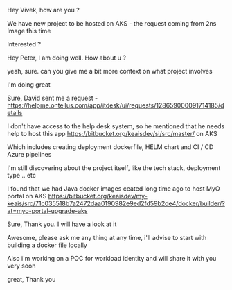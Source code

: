 Hey Vivek, how are you ? 
 
We have new project to be hosted on AKS - the request coming from 2ns Image this time
 
Interested ? 
 
Hey Peter, I am doing well. How about u ?
 
yeah, sure. can you give me a bit more context on what project involves 
 
I'm doing great
 
Sure, David sent me a request - https://helpme.ontellus.com/app/itdesk/ui/requests/128659000091714185/details
 
I don't have access to the help desk system, so he mentioned that he needs help to host this app https://bitbucket.org/keaisdev/si/src/master/ on AKS
 
Which includes creating deployment dockerfile, HELM chart and CI / CD Azure pipelines
 
I'm still discovering about the project itself, like the tech stack, deployment type .. etc 
 
I found that we had Java docker images ceated long time ago to host MyO portal on AKS https://bitbucket.org/keaisdev/my-keais/src/71c035518b7a2472daa0190982e9ed2fd59b2de4/docker/builder/?at=myo-portal-upgrade-aks
 
Sure, Thank you. I will have a look at it
 
Awesome, please ask me any thing at any time, i'll advise to start with building a docker file locally
 
Also i'm working on a POC for workload identity and will share it with you very soon 
 
great, Thank you
 
